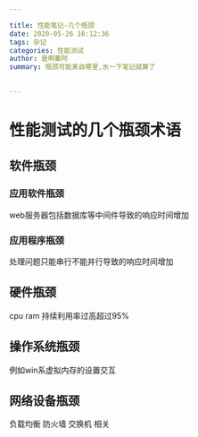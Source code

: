 ```yaml
---

title: 性能笔记-几个瓶颈
date: 2020-05-26 16:12:36
tags: 杂记
categories: 性能测试
author: 是啊蓁阿
summary: 瓶颈可能来自哪里,水一下笔记就算了
  

---
```


# 性能测试的几个瓶颈术语

## 软件瓶颈

### 应用软件瓶颈

web服务器包括数据库等中间件导致的响应时间增加

### 应用程序瓶颈

处理问题只能串行不能并行导致的响应时间增加

## 硬件瓶颈

cpu ram 持续利用率过高超过95%

## 操作系统瓶颈

例如win系虚拟内存的设置交互

## 网络设备瓶颈

负载均衡 防火墙 交换机 相关

